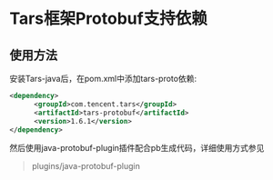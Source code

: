 # Tars框架Protobuf支持依赖

## 使用方法
安装Tars-java后，在pom.xml中添加tars-proto依赖:
```xml
<dependency>
      <groupId>com.tencent.tars</groupId>
      <artifactId>tars-protobuf</artifactId>
      <version>1.6.1</version>
</dependency>
```
然后使用java-protobuf-plugin插件配合pb生成代码，详细使用方式参见
> plugins/java-protobuf-plugin